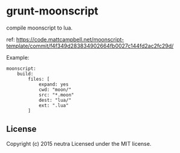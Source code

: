 # grunt-moonscript

compile moonscript to lua.

ref: https://code.mattcampbell.net/moonscript-template/commit/f4f349d283834902664fb0027c144fd2ac2fc29d/

Example:

```
moonscript:
	build:
		files: [
			expand: yes
			cwd: "moon/"
			src: "*.moon"
			dest: "lua/"
			ext: ".lua"
		]
```

## License
Copyright (c) 2015 neutra
Licensed under the MIT license.
